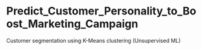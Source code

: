 # Predict_Customer_Personality_to_Boost_Marketing_Campaign
Customer segmentation using K-Means clustering (Unsupervised ML)
